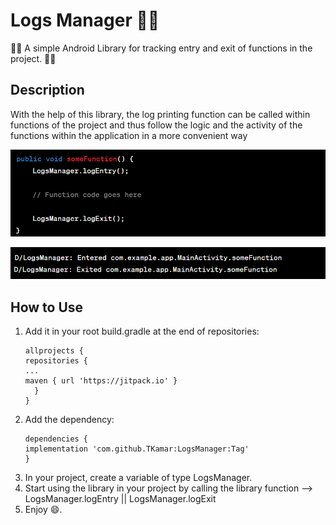 # Logs Manager 📄📃

📄📃 A simple Android Library for tracking entry and exit of functions in the project. 📄📃

## Description

With the help of this library, the log printing function can be called within functions of the project and thus
follow the logic and the activity of the functions within the application in a more convenient way

<p align="center">
  <img src="https://github.com/TKamar/LogsManager/blob/master/app/src/main/res/raw/screenshot1.png?raw=true">
</p>

<p align="center">
  <img src="https://github.com/TKamar/LogsManager/blob/master/app/src/main/res/raw/screenshot2.png?raw=true">
</p>

## How to Use

1. Add it in your root build.gradle at the end of repositories:
   ```
   allprojects {
   repositories {
   ...
   maven { url 'https://jitpack.io' }
     }
   }
   ```
2. Add the dependency:
   ```
   dependencies {
   implementation 'com.github.TKamar:LogsManager:Tag'
   }
   ```
3. In your project, create a variable of type LogsManager.
4. Start using the library in your project by calling the library function --> LogsManager.logEntry || LogsManager.logExit
5. Enjoy 😄.


